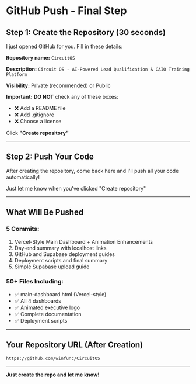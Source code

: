 # GitHub Push - Final Step

## Step 1: Create the Repository (30 seconds)

I just opened GitHub for you. Fill in these details:

**Repository name:** `CircuitOS`

**Description:** `Circuit OS - AI-Powered Lead Qualification & CAIO Training Platform`

**Visibility:** Private (recommended) or Public

**Important:** **DO NOT** check any of these boxes:
- ❌ Add a README file
- ❌ Add .gitignore
- ❌ Choose a license

Click **"Create repository"**

---

## Step 2: Push Your Code

After creating the repository, come back here and I'll push all your code automatically!

Just let me know when you've clicked "Create repository"

---

## What Will Be Pushed

### 5 Commits:
1. Vercel-Style Main Dashboard + Animation Enhancements
2. Day-end summary with localhost links
3. GitHub and Supabase deployment guides
4. Deployment scripts and final summary
5. Simple Supabase upload guide

### 50+ Files Including:
- ✅ main-dashboard.html (Vercel-style)
- ✅ All 4 dashboards
- ✅ Animated executive logo
- ✅ Complete documentation
- ✅ Deployment scripts

---

## Your Repository URL (After Creation)
```
https://github.com/winfunc/CircuitOS
```

---

**Just create the repo and let me know!**
